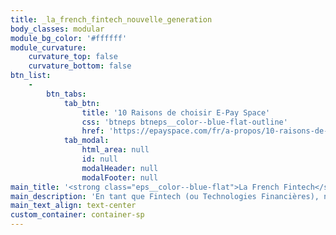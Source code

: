 ```yaml
---
title: _la_french_fintech_nouvelle_generation
body_classes: modular
module_bg_color: '#ffffff'
module_curvature:
    curvature_top: false
    curvature_bottom: false
btn_list:
    -
        btn_tabs:
            tab_btn:
                title: '10 Raisons de choisir E-Pay Space'
                css: 'btneps btneps__color--blue-flat-outline'
                href: 'https://epayspace.com/fr/a-propos/10-raisons-de-choisir-eps'
            tab_modal:
                html_area: null
                id: null
                modalHeader: null
                modalFooter: null
main_title: '<strong class="eps__color--blue-flat">La French Fintech</strong> nouvelle génération'
main_description: 'En tant que Fintech (ou Technologies Financières), nous combinons des outils de pointe avec une expertise financière pour développer des programmes de paiement sur-mesure, aussi appelés « Bank as a Service » ou « Online Light Banking ». Nous développons aussi des solutions « sur-étagère » pour vous donner accès rapidement et à moindre coût à des services adaptés. Nous déployons nos programmes sur la base d’une plateforme propriétaire (basée en France) qui intègre autant de compléments nécessaires aux usages bancaires traditionnels.'
main_text_align: text-center
custom_container: container-sp
---
```


